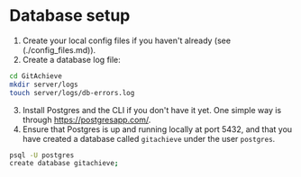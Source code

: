 # Database setup

1. Create your local config files if you haven't already (see (./config_files.md)).
2. Create a database log file:
  ```bash
  cd GitAchieve
  mkdir server/logs
  touch server/logs/db-errors.log
  ```
3. Install Postgres and the CLI if you don't have it yet. One simple way is through https://postgresapp.com/.
4. Ensure that Postgres is up and running locally at port 5432, and that you have created a database called `gitachieve` under the user `postgres`.
  ```bash
  psql -U postgres
  create database gitachieve;
  ```
